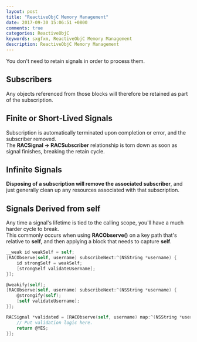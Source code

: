 ```yaml
---
layout: post
title: "ReactiveObjC Memory Management"
date: 2017-09-30 15:06:51 +0800
comments: true
categories: ReactiveObjC
keywords: sxgfxm, ReactiveObjC Memory Management
description: ReactiveObjC Memory Management
---
```


You don't need to retain signals in order to process them.  

## Subscribers
Any objects referenced from those blocks will therefore be retained as part of the subscription.

## Finite or Short-Lived Signals
Subscription is automatically terminated upon completion or error, and the subscriber removed.  
The **RACSignal -> RACSubscriber** relationship is torn down as soon as signal finishes, breaking the retain cycle.

<!-- more -->

## Infinite Signals
**Disposing of a subscription will remove the associated subscriber**, and just generally clean up any resources associated with that subscription.

## Signals Derived from self
Any time a signal's lifetime is tied to the calling scope, you'll have a much harder cycle to break.  
This commonly occurs when using **RACObserve()** on a key path that's relative to **self**, and then applying a block that needs to capture **self**.  
```objective-c
__weak id weakSelf = self;
[RACObserve(self, username) subscribeNext:^(NSString *username) {
    id strongSelf = weakSelf;
    [strongSelf validateUsername];
}];
```

```objective-c
@weakify(self);
[RACObserve(self, username) subscribeNext:^(NSString *username) {
    @strongify(self);
    [self validateUsername];
}];
```

```objective-c
RACSignal *validated = [RACObserve(self, username) map:^(NSString *username) {
    // Put validation logic here.
    return @YES;
}];
```